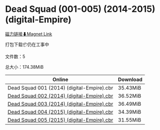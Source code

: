 # Dead Squad (001-005) (2014-2015) (digital-Empire)

[磁力链接⬇Magnet Link](magnet:?xt=urn:btih:192a214e01ac900497bf6643f613a641d789c661&dn=Dead%20Squad%20%28001-005%29%20%282014-2015%29%20%28digital-Empire%29)

打包下载📦仍在工事中

文件数：5

总大小：174.38MiB

Online | Download
--- | ---
Dead Squad 001 (2014) (digital-Empire).cbr | 35.43MiB
[Dead Squad 002 (2014) (digital-Empire).cbr](https://github.com/alicewish/markdown/blob/master/comic/Dead-Squad-002-2014-digital-Empire-cbr.md) | 36.52MiB
[Dead Squad 003 (2014) (digital-Empire).cbr](https://github.com/alicewish/markdown/blob/master/comic/Dead-Squad-003-2014-digital-Empire-cbr.md) | 36.49MiB
[Dead Squad 004 (2015) (digital-Empire).cbr](https://github.com/alicewish/markdown/blob/master/comic/Dead-Squad-004-2015-digital-Empire-cbr.md) | 34.39MiB
[Dead Squad 005 (2015) (digital-Empire).cbr](https://github.com/alicewish/markdown/blob/master/comic/Dead-Squad-005-2015-digital-Empire-cbr.md) | 31.55MiB